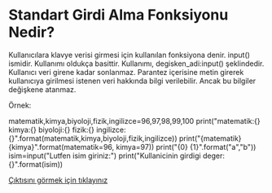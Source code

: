# Standart Girdi Alma Fonksiyonu Nedir?
Kullanıcılara klavye verisi girmesi için kullanılan fonksiyona denir. input() ismidir. Kullanımı oldukça basittir. Kullanımı, degisken_adi:input() şeklindedir. Kullanıcı veri girene kadar sonlanmaz. Parantez içerisine metin girerek kullanıcıya girilmesi istenen veri hakkında bilgi verilebilir. Ancak bu bilgiler değişkene atanmaz.

Örnek:

matematik,kimya,biyoloji,fizik,ingilizce=96,97,98,99,100
print("matematik:{} kimya:{} biyoloji:{} fizik:{} ingilizce:{}".format(matematik,kimya,biyoloji,fizik,ingilizce))
print("{matematik}{kimya}".format(matematik=96, kimya=97))
print("{0} {1}".format("a","b"))
isim=input("Lutfen isim giriniz:")
print("Kullanicinin girdigi deger:{}".format(isim))

<a href="https://github.com/ebrarrkaya/BUGUNUN-KONUSU/blob/7761a60b9fa0f318abfe0a1b4d2e5413fde1451a/bbb.png">Çıktısını görmek için tıklayınız</a>
